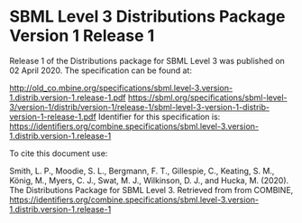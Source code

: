 # SBML Level 3 Distributions Package Version 1 Release 1
Release 1 of the Distributions package for SBML Level 3 was published on 02 April 2020. The specification can be found at:

http://old_co.mbine.org/specifications/sbml.level-3.version-1.distrib.version-1.release-1.pdf
https://sbml.org/specifications/sbml-level-3/version-1/distrib/version-1/release-1/sbml-level-3-version-1-distrib-version-1-release-1.pdf
Identifier for this specification is: https://identifiers.org/combine.specifications/sbml.level-3.version-1.distrib.version-1.release-1

To cite this document use:

Smith, L. P., Moodie, S. L., Bergmann, F. T., Gillespie, C., Keating, S. M., König, M., Myers, C. J., Swat, M. J., Wilkinson, D. J., and Hucka, M. (2020). The Distributions Package for SBML Level 3. Retrieved from from COMBINE, https://identifiers.org/combine.specifications/sbml.level-3.version-1.distrib.version-1.release-1